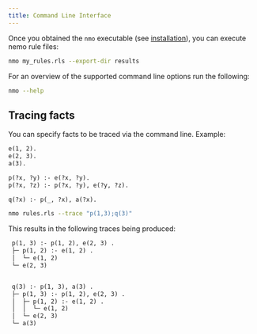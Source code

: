 ```yaml
---
title: Command Line Interface
---
```


Once you obtained the `nmo` executable (see [installation](/nemo-doc/guides/installing)), you can execute nemo rule files:

```bash
nmo my_rules.rls --export-dir results
```

For an overview of the supported command line options run the following:

```bash
nmo --help
```

## Tracing facts

You can specify facts to be traced via the command line. Example:

```txt title="rules.rls"
e(1, 2).
e(2, 3).
a(3).

p(?x, ?y) :- e(?x, ?y).
p(?x, ?z) :- p(?x, ?y), e(?y, ?z).

q(?x) :- p(_, ?x), a(?x).
```

```bash
nmo rules.rls --trace "p(1,3);q(3)"
```

This results in the following traces being produced:
```txt
 p(1, 3) :- p(1, 2), e(2, 3) .
 ├─ p(1, 2) :- e(1, 2) .
 │  └─ e(1, 2)
 └─ e(2, 3)


 q(3) :- p(1, 3), a(3) .
 ├─ p(1, 3) :- p(1, 2), e(2, 3) .
 │  ├─ p(1, 2) :- e(1, 2) .
 │  │  └─ e(1, 2)
 │  └─ e(2, 3)
 └─ a(3)
```
